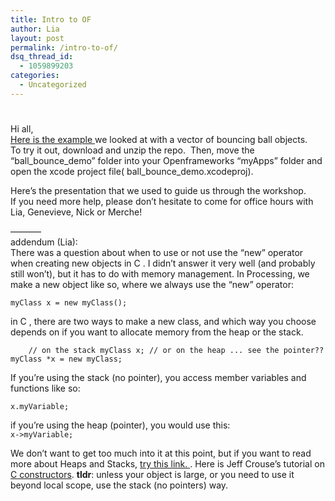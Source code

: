 ```yaml
---
title: Intro to OF
author: Lia
layout: post
permalink: /intro-to-of/
dsq_thread_id:
  - 1059899203
categories:
  - Uncategorized
---
```

# 

Hi all,  
[Here is the example ][1]we looked at with a vector of bouncing ball objects.  
To try it out, download and unzip the repo.  Then, move the “ball\_bounce\_demo” folder into your Openframeworks “myApps” folder and open the xcode project file( ball\_bounce\_demo.xcodeproj).

 [1]: https://github.com/itpresidents/oF_bouncing_ball_objects_with_vectors

Here’s the presentation that we used to guide us through the workshop.  
If you need more help, please don’t hesitate to come for office hours with Lia, Genevieve, Nick or Merche!



———–  
addendum (Lia):  
There was a question about when to use or not use the “new” operator when creating new objects in C . I didn’t answer it very well (and probably still won’t), but it has to do with memory management. In Processing, we make a new object like so, where we always use the “new” operator:

`myClass x = new myClass();`

in C , there are two ways to make a new class, and which way you choose depends on if you want to allocate memory from the heap or the stack. 

`    // on the stack
    myClass x;
    // or on the heap ... see the pointer??
    myClass *x = new myClass;`

If you’re using the stack (no pointer), you access member variables and functions like so: 

`x.myVariable; `

if you’re using the heap (pointer), you would use this:  
`x->myVariable; `

We don’t want to get too much into it at this point, but if you want to read more about Heaps and Stacks, [try this link. ][2]. Here is Jeff Crouse’s tutorial on [C constructors][3]. **tldr**: unless your object is large, or you need to use it beyond local scope, use the stack (no pointers) way. 

 [2]: http://www.learncpp.com/cpp-tutorial/79-the-stack-and-the-heap/
 [3]: http://www.jeffcrouse.info/teaching/cpp-constructors.html